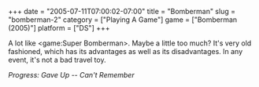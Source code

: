 +++
date = "2005-07-11T07:00:02-07:00"
title = "Bomberman"
slug = "bomberman-2"
category = ["Playing A Game"]
game = ["Bomberman (2005)"]
platform = ["DS"]
+++

A lot like <game:Super Bomberman>. Maybe a little too much? It's very old fashioned, which has its advantages as well as its disadvantages. In any event, it's not a bad travel toy.

<i>Progress: Gave Up -- Can't Remember</i>